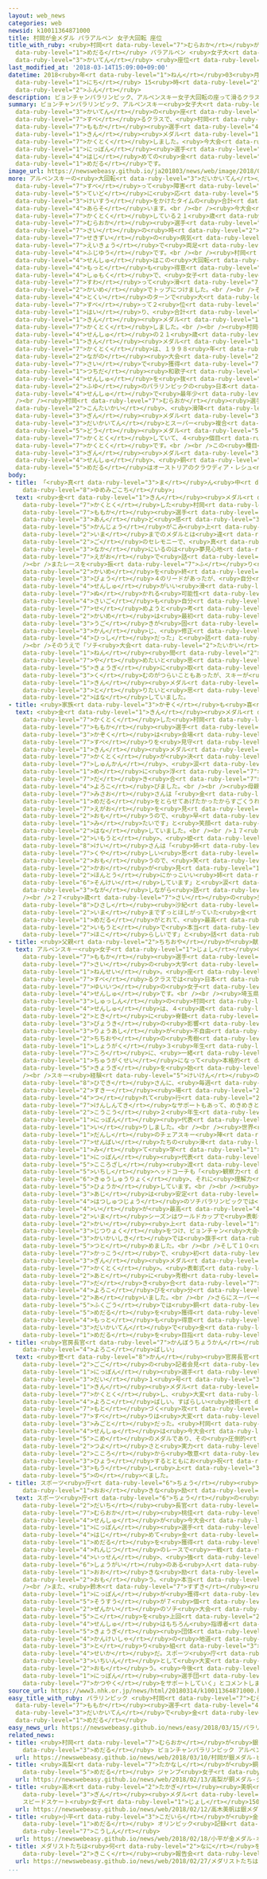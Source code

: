 ```yaml
---
layout: web_news
categories: web
newsid: k10011364871000
title: 村岡が金メダル パラアルペン 女子大回転 座位
title_with_ruby: <ruby>村岡<rt data-ruby-level="7">むらおか</rt></ruby>が<ruby>金<rt data-ruby-level="1">きん</rt></ruby><ruby>メダル<rt
  data-ruby-level="1">めだる</rt></ruby> パラアルペン <ruby>女子大<rt data-ruby-level="1">じょしだい</rt></ruby><ruby>回転<rt
  data-ruby-level="3">かいてん</rt></ruby> <ruby>座位<rt data-ruby-level="6">ざい</rt></ruby>
last_modified_at: '2018-03-14T15:09:00+09:00'
datetime: 2018<ruby>年<rt data-ruby-level="1">ねん</rt></ruby>03<ruby>月<rt data-ruby-level="1">がつ</rt></ruby>14<ruby>日<rt
  data-ruby-level="1">にち</rt></ruby> 15<ruby>時<rt data-ruby-level="2">じ</rt></ruby>09<ruby>分<rt
  data-ruby-level="2">ふん</rt></ruby>
description: ピョンチャンパラリンピック、アルペンスキー女子大回転の座って滑るクラスで、村岡桃佳選手が金メダルを獲得しました。今大会、日本選手で初めての金メダルです。
summary: ピョンチャンパラリンピック、アルペンスキー<ruby>女子大<rt data-ruby-level="1">じょしだい</rt></ruby><ruby>回転<rt
  data-ruby-level="3">かいてん</rt></ruby>の<ruby>座<rt data-ruby-level="7">すわ</rt></ruby>って<ruby>滑<rt
  data-ruby-level="7">すべ</rt></ruby>るクラスで、<ruby>村岡<rt data-ruby-level="7">むらおか</rt></ruby><ruby>桃佳<rt
  data-ruby-level="7">ももか</rt></ruby><ruby>選手<rt data-ruby-level="4">せんしゅ</rt></ruby>が<ruby>金<rt
  data-ruby-level="1">きん</rt></ruby><ruby>メダル<rt data-ruby-level="1">めだる</rt></ruby>を<ruby>獲得<rt
  data-ruby-level="7">かくとく</rt></ruby>しました。<ruby>今大会<rt data-ruby-level="2">こんたいかい</rt></ruby>、<ruby>日本<rt
  data-ruby-level="1">にっぽん</rt></ruby><ruby>選手<rt data-ruby-level="4">せんしゅ</rt></ruby>で<ruby>初<rt
  data-ruby-level="4">はじ</rt></ruby>めての<ruby>金<rt data-ruby-level="1">きん</rt></ruby><ruby>メダル<rt
  data-ruby-level="1">めだる</rt></ruby>です。
image_url: https://newswebeasy.github.io/ja201803/news/web/image/2018/03/14/K10011364871_1803141514_1803141514_01_02.jpg
more: アルペンスキーの<ruby>大回転<rt data-ruby-level="3">だいかいてん</rt></ruby>は、２<ruby>回<rt data-ruby-level="2">かい</rt></ruby><ruby>滑<rt
  data-ruby-level="7">すべ</rt></ruby>って<ruby>障害<rt data-ruby-level="6">しょうがい</rt></ruby>の<ruby>程度<rt
  data-ruby-level="5">ていど</rt></ruby>に<ruby>応<rt data-ruby-level="5">おう</rt></ruby>じた<ruby>係数<rt
  data-ruby-level="3">けいすう</rt></ruby>をかけたタイムの<ruby>合計<rt data-ruby-level="2">ごうけい</rt></ruby>で<ruby>争<rt
  data-ruby-level="4">あらそ</rt></ruby>います。<br /><br /><ruby>今大会<rt data-ruby-level="2">こんたいかい</rt></ruby>で３つのメダルを<ruby>獲得<rt
  data-ruby-level="7">かくとく</rt></ruby>している２１<ruby>歳<rt data-ruby-level="7">さい</rt></ruby>の<ruby>村岡<rt
  data-ruby-level="7">むらおか</rt></ruby><ruby>選手<rt data-ruby-level="4">せんしゅ</rt></ruby>は、４<ruby>歳<rt
  data-ruby-level="7">さい</rt></ruby>の<ruby>時<rt data-ruby-level="2">とき</rt></ruby>の<ruby>脊髄<rt
  data-ruby-level="7">せきずい</rt></ruby>の<ruby>病気<rt data-ruby-level="3">びょうき</rt></ruby>の<ruby>影響<rt
  data-ruby-level="7">えいきょう</rt></ruby>で<ruby>両足<rt data-ruby-level="3">りょうあし</rt></ruby>が<ruby>不自由<rt
  data-ruby-level="4">ふじゆう</rt></ruby>です。<br /><br /><ruby>村岡<rt data-ruby-level="7">むらおか</rt></ruby><ruby>選手<rt
  data-ruby-level="4">せんしゅ</rt></ruby>はこの<ruby>大回転<rt data-ruby-level="3">だいかいてん</rt></ruby>が<ruby>最<rt
  data-ruby-level="4">もっと</rt></ruby>も<ruby>得意<rt data-ruby-level="4">とくい</rt></ruby>な<ruby>種目<rt
  data-ruby-level="4">しゅもく</rt></ruby>で、<ruby>女子<rt data-ruby-level="1">じょし</rt></ruby>の<ruby>座<rt
  data-ruby-level="7">すわ</rt></ruby>って<ruby>滑<rt data-ruby-level="7">すべ</rt></ruby>るクラスでは、１<ruby>回目<rt
  data-ruby-level="2">かいめ</rt></ruby>でトップにつけました。<br /><br />そして、２<ruby>回目<rt data-ruby-level="2">かいめ</rt></ruby>も<ruby>得意<rt
  data-ruby-level="4">とくい</rt></ruby>のターンで<ruby>大<rt data-ruby-level="1">おお</rt></ruby>きなミスなく<ruby>滑<rt
  data-ruby-level="7">すべ</rt></ruby>って２<ruby>位<rt data-ruby-level="4">い</rt></ruby>に<ruby>入<rt
  data-ruby-level="1">はい</rt></ruby>り、<ruby>合計<rt data-ruby-level="2">ごうけい</rt></ruby>のタイムで<ruby>金<rt
  data-ruby-level="1">きん</rt></ruby><ruby>メダル<rt data-ruby-level="1">めだる</rt></ruby>を<ruby>獲得<rt
  data-ruby-level="7">かくとく</rt></ruby>しました。<br /><br /><ruby>村岡<rt data-ruby-level="7">むらおか</rt></ruby><ruby>選手<rt
  data-ruby-level="4">せんしゅ</rt></ruby>の２１<ruby>歳<rt data-ruby-level="7">さい</rt></ruby>での<ruby>金<rt
  data-ruby-level="1">きん</rt></ruby><ruby>メダル<rt data-ruby-level="1">めだる</rt></ruby><ruby>獲得<rt
  data-ruby-level="7">かくとく</rt></ruby>は、１９９８<ruby>年<rt data-ruby-level="1">ねん</rt></ruby>の<ruby>長野<rt
  data-ruby-level="2">ながの</rt></ruby><ruby>大会<rt data-ruby-level="2">たいかい</rt></ruby>で２３<ruby>歳<rt
  data-ruby-level="7">さい</rt></ruby>で<ruby>獲得<rt data-ruby-level="7">かくとく</rt></ruby>した<ruby>土田<rt
  data-ruby-level="1">つちだ</rt></ruby><ruby>和歌子<rt data-ruby-level="3">わかこ</rt></ruby><ruby>選手<rt
  data-ruby-level="4">せんしゅ</rt></ruby>を<ruby>抜<rt data-ruby-level="7">ぬ</rt></ruby>いて、<ruby>冬<rt
  data-ruby-level="2">ふゆ</rt></ruby>のパラリンピックの<ruby>日本<rt data-ruby-level="1">にっぽん</rt></ruby><ruby>選手<rt
  data-ruby-level="4">せんしゅ</rt></ruby>で<ruby>最年少<rt data-ruby-level="4">さいねんしょう</rt></ruby>となります。<br
  /><br /><ruby>村岡<rt data-ruby-level="7">むらおか</rt></ruby><ruby>選手<rt data-ruby-level="4">せんしゅ</rt></ruby>は<ruby>今大会<rt
  data-ruby-level="2">こんたいかい</rt></ruby>、<ruby>滑降<rt data-ruby-level="7">かっこう</rt></ruby>で<ruby>銀<rt
  data-ruby-level="3">ぎん</rt></ruby><ruby>メダル<rt data-ruby-level="3">めだる</rt></ruby>、スーパー<ruby>大回転<rt
  data-ruby-level="3">だいかいてん</rt></ruby>とスーパー<ruby>複合<rt data-ruby-level="5">ふくごう</rt></ruby>で<ruby>銅<rt
  data-ruby-level="5">どう</rt></ruby><ruby>メダル<rt data-ruby-level="5">めだる</rt></ruby>を<ruby>獲得<rt
  data-ruby-level="7">かくとく</rt></ruby>していて、４<ruby>個目<rt data-ruby-level="5">こめ</rt></ruby>のメダル<ruby>獲得<rt
  data-ruby-level="7">かくとく</rt></ruby>です。<br /><br />この<ruby>種目<rt data-ruby-level="4">しゅもく</rt></ruby>で<ruby>銀<rt
  data-ruby-level="3">ぎん</rt></ruby><ruby>メダル<rt data-ruby-level="3">めだる</rt></ruby>はオランダのリンダ・ファン・イムペレン<ruby>選手<rt
  data-ruby-level="4">せんしゅ</rt></ruby>、<ruby>銅<rt data-ruby-level="5">どう</rt></ruby><ruby>メダル<rt
  data-ruby-level="5">めだる</rt></ruby>はオーストリアのクラウディア・レシュ<ruby>選手<rt data-ruby-level="4">せんしゅ</rt></ruby>でした。
body:
- title: 「<ruby>真<rt data-ruby-level="3">ま</rt></ruby>ん<ruby>中<rt data-ruby-level="3">なか</rt></ruby>にいるのは<ruby>夢見心地<rt
    data-ruby-level="8">ゆめみごこち</rt></ruby>」
  text: <ruby>金<rt data-ruby-level="1">きん</rt></ruby><ruby>メダル<rt data-ruby-level="1">めだる</rt></ruby>を<ruby>獲得<rt
    data-ruby-level="7">かくとく</rt></ruby>した<ruby>村岡<rt data-ruby-level="7">むらおか</rt></ruby><ruby>桃佳<rt
    data-ruby-level="7">ももか</rt></ruby><ruby>選手<rt data-ruby-level="4">せんしゅ</rt></ruby>は「『よかった』という<ruby>安<rt
    data-ruby-level="3">あん</rt></ruby>ど<ruby>感<rt data-ruby-level="3">かん</rt></ruby>と、うれしさなどいろいろな<ruby>感情<rt
    data-ruby-level="5">かんじょう</rt></ruby>がこみ<ruby>上<rt data-ruby-level="1">あ</rt></ruby>げている。<ruby>今<rt
    data-ruby-level="2">いま</rt></ruby>までのメダルとは<ruby>違<rt data-ruby-level="7">ちが</rt></ruby>い、レース<ruby>後<rt
    data-ruby-level="2">ご</rt></ruby>のセレモニーで、<ruby>真<rt data-ruby-level="3">ま</rt></ruby>ん<ruby>中<rt
    data-ruby-level="3">なか</rt></ruby>にいるのは<ruby>夢見心地<rt data-ruby-level="8">ゆめみごこち</rt></ruby>だった」と<ruby>笑顔<rt
    data-ruby-level="7">えがお</rt></ruby>で<ruby>話<rt data-ruby-level="2">はな</rt></ruby>していました。<br
    /><br />またレースを<ruby>振<rt data-ruby-level="7">ふ</rt></ruby>り<ruby>返<rt data-ruby-level="7">かえ</rt></ruby>り、「１<ruby>回目<rt
    data-ruby-level="2">かいめ</rt></ruby>を<ruby>終<rt data-ruby-level="3">お</rt></ruby>えて１<ruby>秒<rt
    data-ruby-level="3">びょう</rt></ruby>４のリードがあったが、<ruby>自分<rt data-ruby-level="2">じぶん</rt></ruby>のミスやほかの<ruby>選手<rt
    data-ruby-level="4">せんしゅ</rt></ruby>がいい<ruby>滑<rt data-ruby-level="7">すべ</rt></ruby>りをすれば、<ruby>抜<rt
    data-ruby-level="7">ぬ</rt></ruby>かれる<ruby>可能性<rt data-ruby-level="5">かのうせい</rt></ruby>もあった。それならば、<ruby>最後<rt
    data-ruby-level="4">さいご</rt></ruby>も<ruby>自分<rt data-ruby-level="2">じぶん</rt></ruby>らしく<ruby>攻<rt
    data-ruby-level="7">せ</rt></ruby>めようと<ruby>考<rt data-ruby-level="2">かんが</rt></ruby>えていた。ただ、２<ruby>回目<rt
    data-ruby-level="2">かいめ</rt></ruby>は<ruby>最初<rt data-ruby-level="4">さいしょ</rt></ruby>のターンで<ruby>動<rt
    data-ruby-level="3">うご</rt></ruby>きが<ruby>固<rt data-ruby-level="4">かた</rt></ruby>いと<ruby>感<rt
    data-ruby-level="3">かん</rt></ruby>じ、<ruby>修正<rt data-ruby-level="5">しゅうせい</rt></ruby>に<ruby>必死<rt
    data-ruby-level="4">ひっし</rt></ruby>だった」と<ruby>話<rt data-ruby-level="2">はな</rt></ruby>していました。<br
    /><br />そのうえで「ソチ<ruby>大会<rt data-ruby-level="2">たいかい</rt></ruby>からの４<ruby>年<rt
    data-ruby-level="1">ねん</rt></ruby><ruby>間<rt data-ruby-level="2">かん</rt></ruby>で、スキーを<ruby>辞<rt
    data-ruby-level="7">や</rt></ruby>めたいと<ruby>思<rt data-ruby-level="2">おも</rt></ruby>ったことや<ruby>競技<rt
    data-ruby-level="5">きょうぎ</rt></ruby>に<ruby>取<rt data-ruby-level="3">と</rt></ruby>り<ruby>組<rt
    data-ruby-level="3">く</rt></ruby>むのがつらいこともあったが、スキーが<ruby>好<rt data-ruby-level="4">す</rt></ruby>きで、<ruby>金<rt
    data-ruby-level="1">きん</rt></ruby><ruby>メダル<rt data-ruby-level="1">めだる</rt></ruby>を<ruby>取<rt
    data-ruby-level="3">と</rt></ruby>りたいと<ruby>思<rt data-ruby-level="2">おも</rt></ruby>ってやってきて、それがかなえられてとてもうれしい」と<ruby>話<rt
    data-ruby-level="2">はな</rt></ruby>していました。
- title: <ruby>家族<rt data-ruby-level="3">かぞく</rt></ruby>も<ruby>喜<rt data-ruby-level="4">よろこ</rt></ruby>ぶ
  text: <ruby>金<rt data-ruby-level="1">きん</rt></ruby><ruby>メダル<rt data-ruby-level="1">めだる</rt></ruby>を<ruby>獲得<rt
    data-ruby-level="7">かくとく</rt></ruby>した<ruby>村岡<rt data-ruby-level="7">むらおか</rt></ruby><ruby>桃佳<rt
    data-ruby-level="7">ももか</rt></ruby><ruby>選手<rt data-ruby-level="4">せんしゅ</rt></ruby>の<ruby>家族<rt
    data-ruby-level="3">かぞく</rt></ruby>は<ruby>会場<rt data-ruby-level="2">かいじょう</rt></ruby>で<ruby>滑<rt
    data-ruby-level="7">すべ</rt></ruby>りを<ruby>見守<rt data-ruby-level="3">みまも</rt></ruby>り、<ruby>金<rt
    data-ruby-level="1">きん</rt></ruby><ruby>メダル<rt data-ruby-level="1">めだる</rt></ruby><ruby>獲得<rt
    data-ruby-level="7">かくとく</rt></ruby>が<ruby>決<rt data-ruby-level="3">き</rt></ruby>まった<ruby>瞬間<rt
    data-ruby-level="7">しゅんかん</rt></ruby>、<ruby>涙<rt data-ruby-level="7">なみだ</rt></ruby>を<ruby>目<rt
    data-ruby-level="1">め</rt></ruby>に<ruby>浮<rt data-ruby-level="7">う</rt></ruby>かべながら<ruby>抱<rt
    data-ruby-level="7">だ</rt></ruby>き<ruby>合<rt data-ruby-level="7">あ</rt></ruby>って<ruby>喜<rt
    data-ruby-level="4">よろこ</rt></ruby>びました。<br /><br /><ruby>母親<rt data-ruby-level="2">ははおや</rt></ruby>の<ruby>操<rt
    data-ruby-level="7">みさお</rt></ruby>さんは「<ruby>金<rt data-ruby-level="1">きん</rt></ruby><ruby>メダル<rt
    data-ruby-level="1">めだる</rt></ruby>をとらせてあげたかったからすごくうれしいです。<ruby>本人<rt data-ruby-level="1">ほんにん</rt></ruby>がいい<ruby>笑顔<rt
    data-ruby-level="7">えがお</rt></ruby>を<ruby>見<rt data-ruby-level="1">み</rt></ruby>せてくれると<ruby>思<rt
    data-ruby-level="2">おも</rt></ruby>うので、<ruby>早<rt data-ruby-level="1">はや</rt></ruby>く<ruby>見<rt
    data-ruby-level="1">み</rt></ruby>たいです」と<ruby>笑顔<rt data-ruby-level="7">えがお</rt></ruby>で<ruby>話<rt
    data-ruby-level="2">はな</rt></ruby>していました。<br /><br />１７<ruby>歳<rt data-ruby-level="7">さい</rt></ruby>の<ruby>妹<rt
    data-ruby-level="2">いもうと</rt></ruby>、<ruby>姫<rt data-ruby-level="7">ひめ</rt></ruby><ruby>佳<rt
    data-ruby-level="8">けい</rt></ruby>さんは「<ruby>姉<rt data-ruby-level="2">あね</rt></ruby>は、きのうまで<ruby>悔<rt
    data-ruby-level="7">くや</rt></ruby>しい<ruby>思<rt data-ruby-level="2">おも</rt></ruby>いをしていたと<ruby>思<rt
    data-ruby-level="2">おも</rt></ruby>うので、<ruby>笑<rt data-ruby-level="4">わら</rt></ruby>った<ruby>顔<rt
    data-ruby-level="2">かお</rt></ruby>が<ruby>見<rt data-ruby-level="1">み</rt></ruby>られてよかったです。<ruby>本当<rt
    data-ruby-level="2">ほんとう</rt></ruby>にかっこいい<ruby>姉<rt data-ruby-level="2">あね</rt></ruby>で<ruby>尊敬<rt
    data-ruby-level="6">そんけい</rt></ruby>しています」と<ruby>涙<rt data-ruby-level="7">なみだ</rt></ruby>を<ruby>流<rt
    data-ruby-level="3">なが</rt></ruby>しながら<ruby>話<rt data-ruby-level="2">はな</rt></ruby>していました。<br
    /><br />２７<ruby>歳<rt data-ruby-level="7">さい</rt></ruby>の<ruby>兄<rt data-ruby-level="2">あに</rt></ruby>、<ruby>弥<rt
    data-ruby-level="8">ひさし</rt></ruby><ruby>沙紀<rt data-ruby-level="7">さき</rt></ruby>さんは「<ruby>今<rt
    data-ruby-level="2">いま</rt></ruby>までずっとほしがっていた<ruby>金<rt data-ruby-level="1">きん</rt></ruby><ruby>メダル<rt
    data-ruby-level="1">めだる</rt></ruby>がとれて、<ruby>最高<rt data-ruby-level="4">さいこう</rt></ruby>の<ruby>妹<rt
    data-ruby-level="2">いもうと</rt></ruby>で<ruby>本当<rt data-ruby-level="2">ほんとう</rt></ruby>に<ruby>誇<rt
    data-ruby-level="7">ほこ</rt></ruby>らしいです」と<ruby>話<rt data-ruby-level="2">はな</rt></ruby>していました。
- title: <ruby>父親<rt data-ruby-level="2">ちちおや</rt></ruby>が<ruby>献身的<rt data-ruby-level="7">けんしんてき</rt></ruby>サポート
  text: アルペンスキー<ruby>女子<rt data-ruby-level="1">じょし</rt></ruby>の<ruby>村岡<rt data-ruby-level="7">むらおか</rt></ruby><ruby>桃佳<rt
    data-ruby-level="7">ももか</rt></ruby><ruby>選手<rt data-ruby-level="4">せんしゅ</rt></ruby>は２１<ruby>歳<rt
    data-ruby-level="7">さい</rt></ruby>の<ruby>大学<rt data-ruby-level="1">だいがく</rt></ruby>３<ruby>年生<rt
    data-ruby-level="1">ねんせい</rt></ruby>。<ruby>座<rt data-ruby-level="7">すわ</rt></ruby>って<ruby>滑<rt
    data-ruby-level="7">すべ</rt></ruby>るクラスでは<ruby>日本<rt data-ruby-level="1">にっぽん</rt></ruby><ruby>唯一<rt
    data-ruby-level="7">ゆいいつ</rt></ruby>の<ruby>女子<rt data-ruby-level="1">じょし</rt></ruby><ruby>選手<rt
    data-ruby-level="4">せんしゅ</rt></ruby>です。<br /><br /><ruby>埼玉県<rt data-ruby-level="7">さいたまけん</rt></ruby><ruby>出身<rt
    data-ruby-level="3">しゅっしん</rt></ruby>の<ruby>村岡<rt data-ruby-level="7">むらおか</rt></ruby><ruby>選手<rt
    data-ruby-level="4">せんしゅ</rt></ruby>は、４<ruby>歳<rt data-ruby-level="7">さい</rt></ruby>の<ruby>時<rt
    data-ruby-level="2">とき</rt></ruby>に<ruby>脊髄<rt data-ruby-level="7">せきずい</rt></ruby>の<ruby>病気<rt
    data-ruby-level="3">びょうき</rt></ruby>の<ruby>影響<rt data-ruby-level="7">えいきょう</rt></ruby>で<ruby>両足<rt
    data-ruby-level="3">りょうあし</rt></ruby>が<ruby>不自由<rt data-ruby-level="4">ふじゆう</rt></ruby>になりました。<ruby>父親<rt
    data-ruby-level="2">ちちおや</rt></ruby>の<ruby>秀樹<rt data-ruby-level="8">ひでき</rt></ruby>さんと<ruby>小学<rt
    data-ruby-level="1">しょうがく</rt></ruby>３<ruby>年生<rt data-ruby-level="1">ねんせい</rt></ruby>の<ruby>頃<rt
    data-ruby-level="7">ころ</rt></ruby>に、<ruby>一緒<rt data-ruby-level="7">いっしょ</rt></ruby>にスキーをするようになり、<ruby>中学生<rt
    data-ruby-level="1">ちゅうがくせい</rt></ruby>になって<ruby>本格的<rt data-ruby-level="5">ほんかくてき</rt></ruby>に<ruby>競技<rt
    data-ruby-level="5">きょうぎ</rt></ruby>を<ruby>始<rt data-ruby-level="3">はじ</rt></ruby>めました。<br
    /><br />スキー<ruby>経験<rt data-ruby-level="5">けいけん</rt></ruby>のほとんどなかった<ruby>秀樹<rt
    data-ruby-level="8">ひでき</rt></ruby>さんに、<ruby>毎週<rt data-ruby-level="2">まいしゅう</rt></ruby>のように<ruby>スキー<rt
    data-ruby-level="2">すきー</rt></ruby><ruby>場<rt data-ruby-level="2">じょう</rt></ruby>に<ruby>連<rt
    data-ruby-level="4">つ</rt></ruby>れて<ruby>行<rt data-ruby-level="2">い</rt></ruby>ってもらうなど<ruby>献身的<rt
    data-ruby-level="7">けんしんてき</rt></ruby>なサポートもあって、めきめきと<ruby>上達<rt data-ruby-level="4">じょうたつ</rt></ruby>し<ruby>高校<rt
    data-ruby-level="2">こうこう</rt></ruby>２<ruby>年生<rt data-ruby-level="1">ねんせい</rt></ruby>で<ruby>日本<rt
    data-ruby-level="1">にっぽん</rt></ruby><ruby>代表<rt data-ruby-level="3">だいひょう</rt></ruby><ruby>入<rt
    data-ruby-level="1">い</rt></ruby>りしました。<br /><br /><ruby>世界<rt data-ruby-level="3">せかい</rt></ruby>トップレベルの<ruby>男子<rt
    data-ruby-level="1">だんし</rt></ruby>のチェアスキー<ruby>陣<rt data-ruby-level="7">じん</rt></ruby>の<ruby>先輩<rt
    data-ruby-level="7">せんぱい</rt></ruby>たちの<ruby>滑<rt data-ruby-level="7">すべ</rt></ruby>りを<ruby>見<rt
    data-ruby-level="1">み</rt></ruby>て<ruby>学<rt data-ruby-level="1">まな</rt></ruby>び、<ruby>日本<rt
    data-ruby-level="1">にっぽん</rt></ruby><ruby>代表<rt data-ruby-level="3">だいひょう</rt></ruby>の<ruby>志<rt
    data-ruby-level="5">こころざし</rt></ruby><ruby>渡<rt data-ruby-level="7">わたり</rt></ruby><ruby>一志<rt
    data-ruby-level="5">いちし</rt></ruby>ヘッドコーチも「<ruby>観察力<rt data-ruby-level="4">かんさつりょく</rt></ruby>と<ruby>吸収力<rt
    data-ruby-level="6">きゅうしゅうりょく</rt></ruby>、それに<ruby>理解力<rt data-ruby-level="5">りかいりょく</rt></ruby>がある」と<ruby>評価<rt
    data-ruby-level="5">ひょうか</rt></ruby>しています。<br /><br /><ruby>持<rt data-ruby-level="3">も</rt></ruby>ち<ruby>味<rt
    data-ruby-level="3">あじ</rt></ruby>は<ruby>安定<rt data-ruby-level="3">あんてい</rt></ruby>したターンで<ruby>初出場<rt
    data-ruby-level="4">はつしゅつじょう</rt></ruby>のソチパラリンピックでは<ruby>大回転<rt data-ruby-level="3">だいかいてん</rt></ruby>の５<ruby>位<rt
    data-ruby-level="4">い</rt></ruby>が<ruby>最高<rt data-ruby-level="4">さいこう</rt></ruby>でしたが、<ruby>今<rt
    data-ruby-level="2">いま</rt></ruby>シーズンはワールドカップで<ruby>表彰台<rt data-ruby-level="7">ひょうしょうだい</rt></ruby>に５<ruby>回<rt
    data-ruby-level="2">かい</rt></ruby><ruby>上<rt data-ruby-level="1">あ</rt></ruby>がるなど<ruby>実力<rt
    data-ruby-level="3">じつりょく</rt></ruby>をつけ、ピョンチャン<ruby>大会<rt data-ruby-level="2">たいかい</rt></ruby>の<ruby>開会式<rt
    data-ruby-level="3">かいかいしき</rt></ruby>では<ruby>旗手<rt data-ruby-level="4">きしゅ</rt></ruby>を<ruby>務<rt
    data-ruby-level="5">つと</rt></ruby>めました。<br /><br />そして１０<ruby>日<rt data-ruby-level="1">にち</rt></ruby>の<ruby>滑降<rt
    data-ruby-level="7">かっこう</rt></ruby>で、<ruby>初<rt data-ruby-level="4">はじ</rt></ruby>めてのメダルとなる<ruby>銀<rt
    data-ruby-level="3">ぎん</rt></ruby><ruby>メダル<rt data-ruby-level="3">めだる</rt></ruby>を<ruby>獲得<rt
    data-ruby-level="7">かくとく</rt></ruby>。<ruby>表彰式<rt data-ruby-level="7">ひょうしょうしき</rt></ruby>の<ruby>後<rt
    data-ruby-level="2">あと</rt></ruby>に<ruby>秀樹<rt data-ruby-level="8">ひでき</rt></ruby>さんにメダルをかけて<ruby>抱<rt
    data-ruby-level="7">だ</rt></ruby>き<ruby>合<rt data-ruby-level="7">あ</rt></ruby>い、<ruby>喜<rt
    data-ruby-level="4">よろこ</rt></ruby>びを<ruby>分<rt data-ruby-level="2">わ</rt></ruby>かち<ruby>合<rt
    data-ruby-level="2">あ</rt></ruby>いました。<br /><br />さらにスーパー<ruby>大回転<rt data-ruby-level="3">だいかいてん</rt></ruby>とスーパー<ruby>複合<rt
    data-ruby-level="5">ふくごう</rt></ruby>では<ruby>銅<rt data-ruby-level="5">どう</rt></ruby><ruby>メダル<rt
    data-ruby-level="5">めだる</rt></ruby>を<ruby>獲得<rt data-ruby-level="7">かくとく</rt></ruby>。<ruby>最<rt
    data-ruby-level="4">もっと</rt></ruby>も<ruby>得意<rt data-ruby-level="4">とくい</rt></ruby>とする<ruby>大回転<rt
    data-ruby-level="3">だいかいてん</rt></ruby>で<ruby>金<rt data-ruby-level="1">きん</rt></ruby><ruby>メダル<rt
    data-ruby-level="1">めだる</rt></ruby>を<ruby>目指<rt data-ruby-level="3">めざ</rt></ruby>していました。
- title: <ruby>官房長官<rt data-ruby-level="7">かんぼうちょうかん</rt></ruby>「<ruby>大変<rt data-ruby-level="4">たいへん</rt></ruby><ruby>喜<rt
    data-ruby-level="4">よろこ</rt></ruby>ばしい」
  text: <ruby>菅<rt data-ruby-level="8">かん</rt></ruby><ruby>官房長官<rt data-ruby-level="7">かんぼうちょうかん</rt></ruby>は<ruby>午後<rt
    data-ruby-level="2">ごご</rt></ruby>の<ruby>記者会見<rt data-ruby-level="3">きしゃかいけん</rt></ruby>で「ピョンチャンパラリンピックの<ruby>日本<rt
    data-ruby-level="1">にっぽん</rt></ruby><ruby>選手<rt data-ruby-level="4">せんしゅ</rt></ruby><ruby>第<rt
    data-ruby-level="3">だい</rt></ruby>１<ruby>号<rt data-ruby-level="3">ごう</rt></ruby>となる<ruby>金<rt
    data-ruby-level="1">きん</rt></ruby><ruby>メダル<rt data-ruby-level="1">めだる</rt></ruby>を<ruby>獲得<rt
    data-ruby-level="7">かくとく</rt></ruby>し、<ruby>大変<rt data-ruby-level="4">たいへん</rt></ruby><ruby>喜<rt
    data-ruby-level="4">よろこ</rt></ruby>ばしい。すばらしい<ruby>技術<rt data-ruby-level="5">ぎじゅつ</rt></ruby>に<ruby>基<rt
    data-ruby-level="7">もと</rt></ruby>づく<ruby>攻<rt data-ruby-level="7">せ</rt></ruby>めの<ruby>滑<rt
    data-ruby-level="7">すべ</rt></ruby>りは<ruby>大変<rt data-ruby-level="4">たいへん</rt></ruby><ruby>見事<rt
    data-ruby-level="3">みごと</rt></ruby>だった。<ruby>村岡<rt data-ruby-level="7">むらおか</rt></ruby><ruby>選手<rt
    data-ruby-level="4">せんしゅ</rt></ruby>は<ruby>今大会<rt data-ruby-level="2">こんたいかい</rt></ruby>４<ruby>個目<rt
    data-ruby-level="5">こめ</rt></ruby>のメダルであり、その<ruby>圧倒的<rt data-ruby-level="7">あっとうてき</rt></ruby>な<ruby>強<rt
    data-ruby-level="2">つよ</rt></ruby>さと<ruby>実力<rt data-ruby-level="3">じつりょく</rt></ruby>に<ruby>心<rt
    data-ruby-level="2">こころ</rt></ruby>から<ruby>敬意<rt data-ruby-level="6">けいい</rt></ruby>を<ruby>表<rt
    data-ruby-level="3">ひょう</rt></ruby>するとともにお<ruby>祝<rt data-ruby-level="4">いわ</rt></ruby>い<ruby>申<rt
    data-ruby-level="3">もう</rt></ruby>し<ruby>上<rt data-ruby-level="3">あ</rt></ruby>げたい」と<ruby>述<rt
    data-ruby-level="5">の</rt></ruby>べました。
- title: スポーツ<ruby>庁<rt data-ruby-level="6">ちょう</rt></ruby><ruby>長官<rt data-ruby-level="4">ちょうかん</rt></ruby>「<ruby>大<rt
    data-ruby-level="1">おお</rt></ruby>きな<ruby>励<rt data-ruby-level="7">はげ</rt></ruby>みに」
  text: スポーツ<ruby>庁<rt data-ruby-level="6">ちょう</rt></ruby>の<ruby>鈴木<rt data-ruby-level="7">すずき</rt></ruby><ruby>大地<rt
    data-ruby-level="2">だいち</rt></ruby><ruby>長官<rt data-ruby-level="4">ちょうかん</rt></ruby>はピョンチャンパラリンピックのアルペンスキーで、<ruby>村岡<rt
    data-ruby-level="7">むらおか</rt></ruby><ruby>桃佳<rt data-ruby-level="7">ももか</rt></ruby><ruby>選手<rt
    data-ruby-level="4">せんしゅ</rt></ruby>が<ruby>今大会<rt data-ruby-level="2">こんたいかい</rt></ruby>、<ruby>日本<rt
    data-ruby-level="1">にっぽん</rt></ruby><ruby>選手<rt data-ruby-level="4">せんしゅ</rt></ruby>で<ruby>初<rt
    data-ruby-level="4">はじ</rt></ruby>めて<ruby>金<rt data-ruby-level="1">きん</rt></ruby><ruby>メダル<rt
    data-ruby-level="1">めだる</rt></ruby>を<ruby>獲得<rt data-ruby-level="7">かくとく</rt></ruby>したことについて、「おめでとうございます。<ruby>連日<rt
    data-ruby-level="4">れんじつ</rt></ruby>のレースで<ruby>一戦<rt data-ruby-level="4">いっせん</rt></ruby><ruby>一戦<rt
    data-ruby-level="4">いっせん</rt></ruby>、<ruby>強<rt data-ruby-level="2">つよ</rt></ruby>くなっていった。<ruby>障害<rt
    data-ruby-level="6">しょうがい</rt></ruby>のある<ruby>人<rt data-ruby-level="1">ひと</rt></ruby>たちの<ruby>大<rt
    data-ruby-level="1">おお</rt></ruby>きな<ruby>励<rt data-ruby-level="7">はげ</rt></ruby>みになったと<ruby>思<rt
    data-ruby-level="2">おも</rt></ruby>う。<ruby>本当<rt data-ruby-level="2">ほんとう</rt></ruby>におめでとう」とコメントしました。<br
    /><br />また、<ruby>鈴木<rt data-ruby-level="7">すずき</rt></ruby><ruby>長官<rt data-ruby-level="4">ちょうかん</rt></ruby>は<ruby>日本<rt
    data-ruby-level="1">にっぽん</rt></ruby>が<ruby>獲得<rt data-ruby-level="7">かくとく</rt></ruby>したメダルの<ruby>総数<rt
    data-ruby-level="5">そうすう</rt></ruby>が７<ruby>個<rt data-ruby-level="5">こ</rt></ruby>になり、<ruby>前回<rt
    data-ruby-level="2">ぜんかい</rt></ruby>のソチ<ruby>大会<rt data-ruby-level="2">たいかい</rt></ruby>の６<ruby>個<rt
    data-ruby-level="5">こ</rt></ruby>を<ruby>上回<rt data-ruby-level="2">うわまわ</rt></ruby>ったことについて、「<ruby>選手<rt
    data-ruby-level="4">せんしゅ</rt></ruby>はもちろん<ruby>指導者<rt data-ruby-level="5">しどうしゃ</rt></ruby>、<ruby>競技<rt
    data-ruby-level="5">きょうぎ</rt></ruby><ruby>団体<rt data-ruby-level="5">だんたい</rt></ruby>、<ruby>関係者<rt
    data-ruby-level="4">かんけいしゃ</rt></ruby>の<ruby>地道<rt data-ruby-level="2">じみち</rt></ruby>な<ruby>取<rt
    data-ruby-level="3">と</rt></ruby>り<ruby>組<rt data-ruby-level="3">く</rt></ruby>みの<ruby>成果<rt
    data-ruby-level="4">せいか</rt></ruby>だ。スポーツ<ruby>庁<rt data-ruby-level="6">ちょう</rt></ruby>もチームジャパンの<ruby>一員<rt
    data-ruby-level="3">いちいん</rt></ruby>として<ruby>大変<rt data-ruby-level="4">たいへん</rt></ruby>うれしく<ruby>思<rt
    data-ruby-level="2">おも</rt></ruby>う。<ruby>今後<rt data-ruby-level="2">こんご</rt></ruby>も<ruby>日本<rt
    data-ruby-level="1">にっぽん</rt></ruby><ruby>選手団<rt data-ruby-level="5">せんしゅだん</rt></ruby>の<ruby>活躍<rt
    data-ruby-level="7">かつやく</rt></ruby>をサポートしていく」とコメントしました。
source_url: https://www3.nhk.or.jp/news/html/20180314/k10011364871000.html
easy_title_with_ruby: パラリンピック <ruby>村岡<rt data-ruby-level="7">むらおか</rt></ruby><ruby>桃佳<rt
  data-ruby-level="7">ももか</rt></ruby><ruby>選手<rt data-ruby-level="4">せんしゅ</rt></ruby>がスキーの<ruby>大回転<rt
  data-ruby-level="3">だいかいてん</rt></ruby>で<ruby>金<rt data-ruby-level="1">きん</rt></ruby><ruby>メダル<rt
  data-ruby-level="1">めだる</rt></ruby>
easy_news_url: https://newswebeasy.github.io/news/easy/2018/03/15/パラリンピック-村岡桃佳選手がスキーの大回転で金メダル
related_news:
- title: <ruby>村岡<rt data-ruby-level="7">むらおか</rt></ruby>が<ruby>銀<rt data-ruby-level="3">ぎん</rt></ruby><ruby>メダル<rt
    data-ruby-level="3">めだる</rt></ruby> ピョンチャンパラリンピック アルペン <ruby>滑降<rt data-ruby-level="7">かっこう</rt></ruby>
  url: https://newswebeasy.github.io/news/web/2018/03/10/村岡が銀メダル-ピョンチャンパラリンピック-アルペン-滑降
- title: <ruby>高梨<rt data-ruby-level="7">たかなし</rt></ruby>が<ruby>銅<rt data-ruby-level="5">どう</rt></ruby><ruby>メダル<rt
    data-ruby-level="5">めだる</rt></ruby> ジャンプ<ruby>女子<rt data-ruby-level="1">じょし</rt></ruby>
  url: https://newswebeasy.github.io/news/web/2018/02/13/高梨が銅メダル-ジャンプ女子
- title: <ruby>高木<rt data-ruby-level="2">たかぎ</rt></ruby><ruby>美帆<rt data-ruby-level="8">みほ</rt></ruby>は<ruby>銀<rt
    data-ruby-level="3">ぎん</rt></ruby><ruby>メダル<rt data-ruby-level="3">めだる</rt></ruby>
    スピードスケート<ruby>女子<rt data-ruby-level="1">じょし</rt></ruby>1500m
  url: https://newswebeasy.github.io/news/web/2018/02/12/高木美帆は銀メダル-スピードスケート女子1500m
- title: <ruby>小平<rt data-ruby-level="3">こだいら</rt></ruby>が<ruby>金<rt data-ruby-level="1">きん</rt></ruby><ruby>メダル<rt
    data-ruby-level="1">めだる</rt></ruby> オリンピック<ruby>記録<rt data-ruby-level="4">きろく</rt></ruby>も<ruby>更新<rt
    data-ruby-level="7">こうしん</rt></ruby>
  url: https://newswebeasy.github.io/news/web/2018/02/18/小平が金メダル-オリンピック記録も更新
- title: メダリストたちは<ruby>何<rt data-ruby-level="2">なに</rt></ruby>を<ruby>語<rt data-ruby-level="2">かた</rt></ruby>る？<ruby>帰国<rt
    data-ruby-level="2">きこく</rt></ruby><ruby>報告会<rt data-ruby-level="5">ほうこくかい</rt></ruby>
  url: https://newswebeasy.github.io/news/web/2018/02/27/メダリストたちは何を語る帰国報告会
...
```

